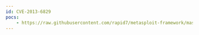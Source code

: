 ```yaml
---
id: CVE-2013-6829
pocs:
    - https://raw.githubusercontent.com/rapid7/metasploit-framework/master/modules/exploits/linux/http/pineapp_test_li_conn_exec.rb
---
```

